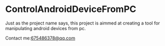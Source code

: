 ControlAndroidDeviceFromPC
==========================

Just as the project name says, this project is aimmed at creating a tool for manipulating android devices from pc.

Contact me:675486378@qq.com
